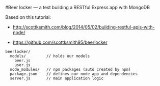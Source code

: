 #Beer locker — a test building a RESTful Express app with MongoDB

Based on this tutorial:

- http://scottksmith.com/blog/2014/05/02/building-restful-apis-with-node/

- https://github.com/scottksmith95/beerlocker

```
beerlocker/
  models/         // holds our models
    beer.js
    user.js
  node_modules/   // npm packages (auto created by npm)
  package.json    // defines our node app and dependencies
  server.js       // main application logic
  
```